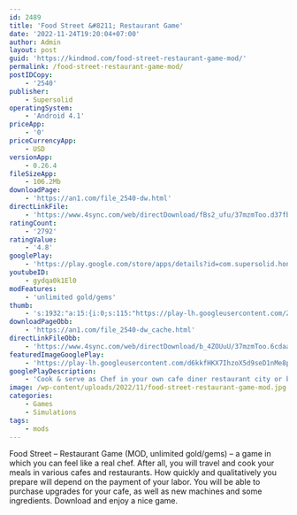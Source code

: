 ```yaml
---
id: 2489
title: 'Food Street &#8211; Restaurant Game'
date: '2022-11-24T19:20:04+07:00'
author: Admin
layout: post
guid: 'https://kindmod.com/food-street-restaurant-game-mod/'
permalink: /food-street-restaurant-game-mod/
postIDCopy:
    - '2540'
publisher:
    - Supersolid
operatingSystem:
    - 'Android 4.1'
priceApp:
    - '0'
priceCurrencyApp:
    - USD
versionApp:
    - 0.26.4
fileSizeApp:
    - 106.2Mb
downloadPage:
    - 'https://an1.com/file_2540-dw.html'
directLinkFile:
    - 'https://www.4sync.com/web/directDownload/fBs2_ufu/37mzmToo.d37fb73902cc8da352ab1135f557a82e'
ratingCount:
    - '2792'
ratingValue:
    - '4.8'
googlePlay:
    - 'https://play.google.com/store/apps/details?id=com.supersolid.honestfood'
youtubeID:
    - gydqa0k1El0
modFeatures:
    - 'unlimited gold/gems'
thumb:
    - 's:1932:"a:15:{i:0;s:115:"https://play-lh.googleusercontent.com/ZS3MbWhd75X0Z8r87pAhvXMPYHnPjeI6gklXly8UlJVAbzzTPdyfxBB_XzIJKa44ZUI=w526-h296";i:1;s:116:"https://play-lh.googleusercontent.com/B91dObnQRWr7rw6KvjXnm72QYC_5tZ4rBQJMTaU2z7oEiWpW3zwOKffJWqfPxL5RjYk3=w526-h296";i:2;s:115:"https://play-lh.googleusercontent.com/ALVEcshRyj3Xsmkagz5INXdnCU_g8HZ_VqLrXuQWxjRGFU6chdO8NPCHIVritVeROf0=w526-h296";i:3;s:115:"https://play-lh.googleusercontent.com/1e3fTHh-D82zhMxY2YcYomknElcD3Z6Wzz-36ypFk3LRpDvg-pxhmEl1bRdvF1DIXgU=w526-h296";i:4;s:115:"https://play-lh.googleusercontent.com/Sk_jFrGLcHIZBJm2jBaX35-83-XyqY7ZtmrpZwMUMgXbJctACUirz-WT4hmhxwiAIHU=w526-h296";i:5;s:114:"https://play-lh.googleusercontent.com/6Va_pGeAHrP8VKy8vWaLUFmMEL8ZgP5G2Z4CBNlqp-XQa5fc7pnZwe4S2K3C38uORw=w526-h296";i:6;s:114:"https://play-lh.googleusercontent.com/6DbizBMmfRxtUovHOoLu7_a4z0BILEmUUAEHbUkq36nGbmxl3E9iFR5Z68qSr2lPcA=w526-h296";i:7;s:116:"https://play-lh.googleusercontent.com/GMKMj8PJVEbK8XbXOUK_lZXHgsa0gyWEdExejhC1UEFzoVrNot96C3mWRk-hSewuQg4Q=w526-h296";i:8;s:114:"https://play-lh.googleusercontent.com/HdYn4AbDdgmu9V0ttHdCmVDNoj3WuM4JSpEyqirzuOjlgEdyHQtaNZG3WwT9fKczRg=w526-h296";i:9;s:114:"https://play-lh.googleusercontent.com/jCL9VqLOy9qcsTGDWFy9KsJjsFV4EtLPEMlbiKaOC42MXXNpcZQ_GUsM0N_2jDHzHQ=w526-h296";i:10;s:115:"https://play-lh.googleusercontent.com/R4R-ioVbkQ602AdVtm_-eqSQ0RI2rlL3fjWMMB4oidA6uoxQDDkQeYDupHMzfpC-k1o=w526-h296";i:11;s:115:"https://play-lh.googleusercontent.com/IfGFOnEb7d2DOuUt_6i4pAyIKEoTBf3wzDoQfDhzpYmyv7-AHf6YVQHv4NjSuhhGB7I=w526-h296";i:12;s:115:"https://play-lh.googleusercontent.com/ZnX7bGO8jefiwI0W33T_4fDKyd_xbFQbC-bj79fEvBSLCu3tpKJO7n6gZyIUC7l45K0=w526-h296";i:13;s:116:"https://play-lh.googleusercontent.com/-xPrzWtUzSKEa3c8wrIgsCVcGrlHfLoI-mQSPBUvZWG3ng5MUY-xRB_buwxfsKSQ65BX=w526-h296";i:14;s:116:"https://play-lh.googleusercontent.com/v8oVQUe4wzUjYN2gSL-ok_wheBXQl7h7dZ_6_a3QTrgh5-uKAVRYXWwlS7FVMkB_0Fzm=w526-h296";}";'
downloadPageObb:
    - 'https://an1.com/file_2540-dw_cache.html'
directLinkFileObb:
    - 'https://www.4sync.com/web/directDownload/b_4ZOUuU/37mzmToo.6cdaa29f13a0eb004a5d41301f740266'
featuredImageGooglePlay:
    - 'https://play-lh.googleusercontent.com/d6kkfHKX7IhzoX5d9seD1nMe8pAj_4zRAYejh_15Iqu5W_Yvdut9Qo616SEUTTXRSFA'
googlePlayDescription:
    - 'Cook & serve as Chef in your own cafe diner restaurant city or bakery story in Food Street Game!You are the master chef of your own cooking business, kitchen, diner and restaurant story. You can even adopt fun and cute pets to attract diners in this food game!.Renovate your own bakery, cafe, diner, or food truck! Serve and cook tasty food for customers in my cafe land!.'
image: /wp-content/uploads/2022/11/food-street-restaurant-game-mod.jpg
categories:
    - Games
    - Simulations
tags:
    - mods
---
```


Food Street – Restaurant Game (MOD, unlimited gold/gems) – a game in which you can feel like a real chef. After all, you will travel and cook your meals in various cafes and restaurants. How quickly and qualitatively you prepare will depend on the payment of your labor. You will be able to purchase upgrades for your cafe, as well as new machines and some ingredients. Download and enjoy a nice game.